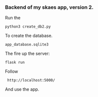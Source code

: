 ### Backend of my skaes app, version 2.


Run the 

    python3 create_db2.py

To create the database.

    app_database.sqlite3

The fire up the server:

    flask run

Follow

     http://localhost:5000/

And use the app.